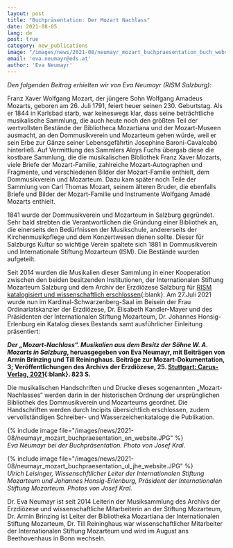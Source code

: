 ```yaml
---
layout: post
title: "Buchpräsentation: Der Mozart Nachlass"
date: 2021-08-05
lang: de
post: true
category: new_publications
image: "/images/news/2021-08/neumayr_mozart_buchpraesentation_buch_website.jpg"
email: 'eva.neumayr@eds.at'
author: 'Eva Neumayr'
---
```


_Den folgenden Beitrag erhielten wir von Eva Neumayr (RISM Salzburg):_

Franz Xaver Wolfgang Mozart, der jüngere Sohn Wolfgang Amadeus Mozarts, geboren am 26. Juli 1791, feiert heuer seinen 230. Geburtstag. Als er 1844 in Karlsbad starb, war keineswegs klar, dass seine beträchtliche musikalische Sammlung, die auch heute noch den größten Teil der wertvollsten Bestände der Bibliotheca Mozartiana und der Mozart-Museen ausmacht, an den Dommusikverein und Mozarteum gehen würde, weil er sein Erbe zur Gänze seiner Lebensgefährtin Josephine Baroni-Cavalcabò hinterließ. Auf Vermittlung des Sammlers Aloys Fuchs übergab diese die kostbare Sammlung, die die musikalischen Bibliothek Franz Xaver Mozarts, viele Briefe der Mozart-Familie, zahlreiche Mozart-Autographen und Fragmente, und verschiedenen Bilder der Mozart-Familie enthielt, dem Dommusikverein und Mozarteum. Dazu kam später noch Teile der Sammlung von Carl Thomas Mozart, seinem älteren Bruder, die ebenfalls Briefe und Bilder der Mozart-Familie und Instrumente Wolfgang Amadé Mozarts enthielt.  

1841 wurde der Dommusikverein und Mozarteum in Salzburg gegründet. Sehr bald strebten die Verantwortlichen die Gründung einer Bibliothek an, die einerseits den Bedürfnissen der Musikschule, andererseits der Kirchenmusikpflege und dem Konzertwesen dienen sollte. Dieser für Salzburgs Kultur so wichtige Verein spaltete sich 1881 in Dommusikverein und Internationale Stiftung Mozarteum (ISM). Die Bestände wurden aufgeteilt.  

Seit 2014 wurden die Musikalien dieser Sammlung in einer Kooperation zwischen den beiden besitzenden Institutionen, der Internationalen Stiftung Mozarteum Salzburg und dem Archiv der Erzdiözese Salzburg für [RISM katalogisiert und wissenschaftlich erschlossen](https://opac.rism.info/metaopac/perma.do?v=rism&q=-1%3d%22ks30069827%22){:blank}. Am 27.Juli 2021 wurde nun im Kardinal-Schwarzenberg-Saal im Beisein der Frau Ordinariatskanzler der Erzdiözese, Dr. Elisabeth Kandler-Mayer und des Präsidenten der Internationalen Stiftung Mozarteum, Dr. Johannes Honsig-Erlenburg ein Katalog dieses Bestands samt ausführlicher Einleitung präsentiert:  

**_Der „Mozart-Nachlass“. Musikalien aus dem Besitz der Söhne W. A. Mozarts in Salzburg_, heruasgegeben von Eva Neumayr, mit Beiträgen von Armin Brinzing und Till Reininghaus. Beiträge zur Mozart-Dokumentation, 3; Veröffentlichungen des Archivs der Erzdiözese, 25. [Stuttgart: Carus-Verlag, 2021](https://www.carus-verlag.com/musiknoten-und-aufnahmen/der-mozart-nachlass-musikalien-aus-dem-besitz-der-soehne-w-a-mozarts-in-salzburg.html?listtype=search&searchparam=Mozart-Nachlass){:blank}. 823 S.**   

Die musikalischen Handschriften und Drucke dieses sogenannten „Mozart-Nachlasses“ werden darin in der historischen Ordnung der ursprünglichen Bibliothek des Dommusikverein und Mozarteums geordnet. Die Handschriften werden durch Incipits übersichtlich erschlossen, zudem vervollständigen Schreiber- und Wasserzeichenkataloge die Publikation.  

{% include image file="/images/news/2021-08/neumayr_mozart_buchpraesentation_en_website.JPG" %}    
_Eva Neumayr bei der Buchpräsentation. Photo von Josef Kral._  

{% include image file="/images/news/2021-08/neumayr_mozart_buchpraesentation_ul_jhe_website.JPG" %}      
_Ulrich Leisinger, Wissenschftlicher Leiter der Internationalen Stiftung Mozarteum und Johannes Honsig-Erlenburg, Präsident der Internationalen Stiftung Mozarteum. Photos von Josef Kral._  

Dr. Eva Neumayr ist seit 2014 Leiterin der Musiksammlung des Archivs der Erzdiözese und wissenschaftliche Mitarbeiterin an der Stiftung Mozarteum, Dr. Armin Brinzing ist Leiter der Bibliotheka Mozartiana der Internationalen Stiftung Mozarteum, Dr. Till Reininghaus war wissenschaftlicher Mitarbeiter der Internationalen Stiftung Mozarteum und wird im August ans Beethovenhaus in Bonn wechseln.
